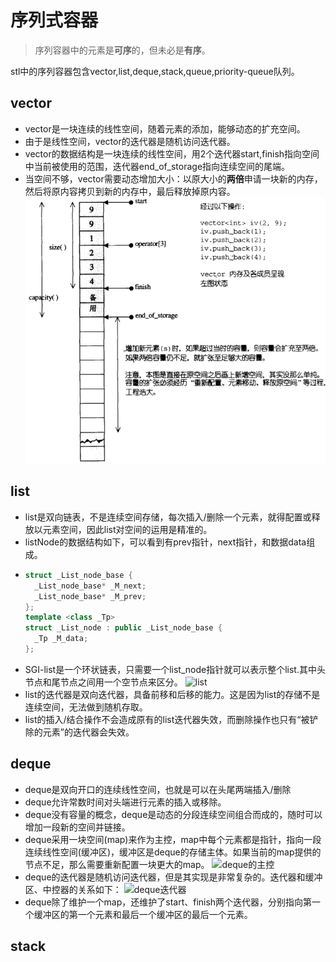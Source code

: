 # 序列式容器

>序列容器中的元素是**可序**的，但未必是**有序**。

stl中的序列容器包含vector,list,deque,stack,queue,priority-queue队列。

## vector
- vector是一块连续的线性空间，随着元素的添加，能够动态的扩充空间。
- 由于是线性空间，vector的迭代器是随机访问迭代器。
- vector的数据结构是一块连续的线性空间，用2个迭代器start,finish指向空间中当前被使用的范围，迭代器end_of_storage指向连续空间的尾端。
- 当空间不够，vector需要动态增加大小：以原大小的**两倍**申请一块新的内存，然后将原内容拷贝到新的内存中，最后释放掉原内容。
![vector](vector.png) 

## list
- list是双向链表，不是连续空间存储，每次插入/删除一个元素，就得配置或释放以元素空间，因此list对空间的运用是精准的。
- listNode的数据结构如下，可以看到有prev指针，next指针，和数据data组成。
- ```c++
  struct _List_node_base {
    _List_node_base* _M_next;
    _List_node_base* _M_prev;
  };
  template <class _Tp>
  struct _List_node : public _List_node_base {
    _Tp _M_data;
  };
  ```
- SGI-list是一个环状链表，只需要一个list_node指针就可以表示整个list.其中头节点和尾节点之间用一个空节点来区分。
![list](list.png)
- list的迭代器是双向迭代器，具备前移和后移的能力。这是因为list的存储不是连续空间，无法做到随机存取。
- list的插入/结合操作不会造成原有的list迭代器失效，而删除操作也只有“被铲除的元素”的迭代器会失效。
## deque
- deque是双向开口的连续线性空间，也就是可以在头尾两端插入/删除
- deque允许常数时间对头端进行元素的插入或移除。
- deque没有容量的概念，deque是动态的分段连续空间组合而成的，随时可以增加一段新的空间并链接。
- deque采用一块空间(map)来作为主控，map中每个元素都是指针，指向一段连续线性空间(缓冲区)，缓冲区是deque的存储主体。如果当前的map提供的节点不足，那么需要重新配置一块更大的map。
![deque的主控](deque.png)
- deque的迭代器是随机访问迭代器，但是其实现是非常复杂的。迭代器和缓冲区、中控器的关系如下：
![deque迭代器](deque_iter.png)
- deque除了维护一个map，还维护了start、finish两个迭代器，分别指向第一个缓冲区的第一个元素和最后一个缓冲区的最后一个元素。

## stack






